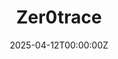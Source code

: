 ---
title: "Zer0trace"
description: "Instant, anonymous cryptocurrency exchange built specifically for BitcoinZ"
date: 2025-04-12T00:00:00Z
image: "images/exchanges/zer0trace.png"
type: "exchange"
categories: ["Exchange"]
features:
  - "No KYC Required"
  - "No Registration Needed"
  - "Instant Swaps"
  - "Multiple Payment Options"
  - "Privacy-Focused"
trading_pairs:
  - "BTCZ/BTC (Bitcoin)"
  - "BTCZ/ETH (Ethereum)"
  - "BTCZ/BCH (Bitcoin Cash)"
  - "BTCZ/LTC (Litecoin)"
  - "BTCZ/BNB (BNB)"
  - "BTCZ/DOGE (Dogecoin)"
  - "BTCZ/XMR (Monero)"
  - "BTCZ/SHIB (Shiba Inu)"
  - "BTCZ/SOL (Solana)"
  - "BTCZ/USDT (Tether on BEP20/ERC20/TRC20)"
  - "BTCZ/TON (Toncoin)"
  - "BTCZ/TRX (TRON)"
  - "BTCZ/USDC (USD Coin on BEP20/ERC20)"
is_centralized: false
website: "https://zer0trace.com/"
kyc_required: false
draft: false
---